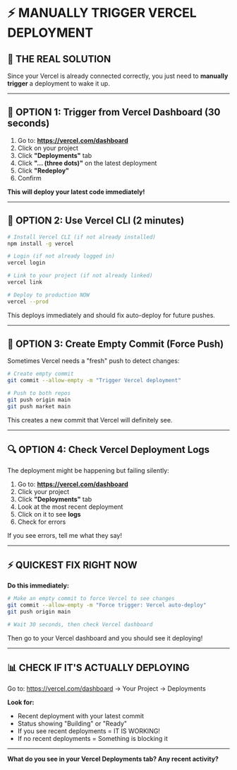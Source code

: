 # ⚡ MANUALLY TRIGGER VERCEL DEPLOYMENT

## 🎯 THE REAL SOLUTION

Since your Vercel is already connected correctly, you just need to **manually trigger** a deployment to wake it up.

---

## 🚀 OPTION 1: Trigger from Vercel Dashboard (30 seconds)

1. Go to: **https://vercel.com/dashboard**
2. Click on your project
3. Click **"Deployments"** tab
4. Click **"... (three dots)"** on the latest deployment
5. Click **"Redeploy"**
6. Confirm

**This will deploy your latest code immediately!**

---

## 🚀 OPTION 2: Use Vercel CLI (2 minutes)

```bash
# Install Vercel CLI (if not already installed)
npm install -g vercel

# Login (if not already logged in)
vercel login

# Link to your project (if not already linked)
vercel link

# Deploy to production NOW
vercel --prod
```

This deploys immediately and should fix auto-deploy for future pushes.

---

## 🚀 OPTION 3: Create Empty Commit (Force Push)

Sometimes Vercel needs a "fresh" push to detect changes:

```bash
# Create empty commit
git commit --allow-empty -m "Trigger Vercel deployment"

# Push to both repos
git push origin main
git push market main
```

This creates a new commit that Vercel will definitely see.

---

## 🔍 OPTION 4: Check Vercel Deployment Logs

The deployment might be happening but failing silently:

1. Go to: **https://vercel.com/dashboard**
2. Click your project
3. Click **"Deployments"** tab
4. Look at the most recent deployment
5. Click on it to see **logs**
6. Check for errors

If you see errors, tell me what they say!

---

## ⚡ QUICKEST FIX RIGHT NOW

**Do this immediately:**

```bash
# Make an empty commit to force Vercel to see changes
git commit --allow-empty -m "Force trigger: Vercel auto-deploy"
git push origin main

# Wait 30 seconds, then check Vercel dashboard
```

Then go to your Vercel dashboard and you should see it deploying!

---

## 📊 CHECK IF IT'S ACTUALLY DEPLOYING

Go to: https://vercel.com/dashboard → Your Project → Deployments

**Look for:**
- Recent deployment with your latest commit
- Status showing "Building" or "Ready"
- If you see recent deployments = IT IS WORKING!
- If no recent deployments = Something is blocking it

---

**What do you see in your Vercel Deployments tab? Any recent activity?**


